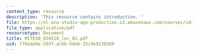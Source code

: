 ```yaml
---
content_type: resource
description: 'This resource contains introduction. '
file: https://ol-ocw-studio-app-production.s3.amazonaws.com/courses/ids-505j-engineering-economics-and-regulation-of-the-electric-power-sector-spring-2010/f78ada9e203facbbbde625c9e9230369_MITESD_934S10_lec_01.pdf
file_type: application/pdf
resourcetype: Document
title: MITESD_934S10_lec_01.pdf
uid: f78ada9e-203f-acbb-bde6-25c9e9230369
---
```

